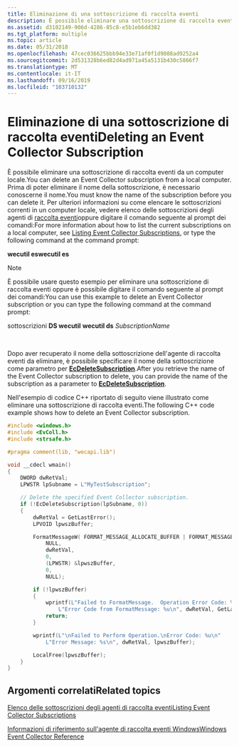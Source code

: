 ```yaml
---
title: Eliminazione di una sottoscrizione di raccolta eventi
description: È possibile eliminare una sottoscrizione di raccolta eventi da un computer locale.
ms.assetid: d3102149-906d-4286-85c8-e5b1eb6dd382
ms.tgt_platform: multiple
ms.topic: article
ms.date: 05/31/2018
ms.openlocfilehash: 47cec036625bbb94e33e71af0f1d9808ad9252a4
ms.sourcegitcommit: 2d531328b6ed82d4ad971a45a5131b430c5866f7
ms.translationtype: MT
ms.contentlocale: it-IT
ms.lasthandoff: 09/16/2019
ms.locfileid: "103710132"
---
```

# <a name="deleting-an-event-collector-subscription"></a><span data-ttu-id="11dea-103">Eliminazione di una sottoscrizione di raccolta eventi</span><span class="sxs-lookup"><span data-stu-id="11dea-103">Deleting an Event Collector Subscription</span></span>

<span data-ttu-id="11dea-104">È possibile eliminare una sottoscrizione di raccolta eventi da un computer locale.</span><span class="sxs-lookup"><span data-stu-id="11dea-104">You can delete an Event Collector subscription from a local computer.</span></span> <span data-ttu-id="11dea-105">Prima di poter eliminare il nome della sottoscrizione, è necessario conoscerne il nome.</span><span class="sxs-lookup"><span data-stu-id="11dea-105">You must know the name of the subscription before you can delete it.</span></span> <span data-ttu-id="11dea-106">Per ulteriori informazioni su come elencare le sottoscrizioni correnti in un computer locale, vedere elenco delle sottoscrizioni degli agenti di [raccolta eventi](listing-event-collector-subscriptions.md)oppure digitare il comando seguente al prompt dei comandi:</span><span class="sxs-lookup"><span data-stu-id="11dea-106">For more information about how to list the current subscriptions on a local computer, see [Listing Event Collector Subscriptions](listing-event-collector-subscriptions.md), or type the following command at the command prompt:</span></span>

<span data-ttu-id="11dea-107">**wecutil es**</span><span class="sxs-lookup"><span data-stu-id="11dea-107">**wecutil es**</span></span>

> [!Note]
>
> <span data-ttu-id="11dea-108">È possibile usare questo esempio per eliminare una sottoscrizione di raccolta eventi oppure è possibile digitare il comando seguente al prompt dei comandi:</span><span class="sxs-lookup"><span data-stu-id="11dea-108">You can use this example to delete an Event Collector subscription or you can type the following command at the command prompt:</span></span>
>
> <span data-ttu-id="11dea-109">sottoscrizioni **DS wecutil** </span><span class="sxs-lookup"><span data-stu-id="11dea-109">**wecutil ds** *SubscriptionName*</span></span>

 

<span data-ttu-id="11dea-110">Dopo aver recuperato il nome della sottoscrizione dell'agente di raccolta eventi da eliminare, è possibile specificare il nome della sottoscrizione come parametro per [**EcDeleteSubscription**](/windows/desktop/api/Evcoll/nf-evcoll-ecdeletesubscription).</span><span class="sxs-lookup"><span data-stu-id="11dea-110">After you retrieve the name of the Event Collector subscription to delete, you can provide the name of the subscription as a parameter to [**EcDeleteSubscription**](/windows/desktop/api/Evcoll/nf-evcoll-ecdeletesubscription).</span></span>

<span data-ttu-id="11dea-111">Nell'esempio di codice C++ riportato di seguito viene illustrato come eliminare una sottoscrizione di raccolta eventi.</span><span class="sxs-lookup"><span data-stu-id="11dea-111">The following C++ code example shows how to delete an Event Collector subscription.</span></span>


```C++
#include <windows.h>
#include <EvColl.h>
#include <strsafe.h>

#pragma comment(lib, "wecapi.lib")

void __cdecl wmain()
{
    DWORD dwRetVal;
    LPWSTR lpSubname = L"MyTestSubscription";

    // Delete the specified Event Collector subscription.
    if (!EcDeleteSubscription(lpSubname, 0))
    {
        dwRetVal = GetLastError();
        LPVOID lpwszBuffer;

        FormatMessageW( FORMAT_MESSAGE_ALLOCATE_BUFFER | FORMAT_MESSAGE_FROM_SYSTEM,
            NULL,
            dwRetVal,
            0,
            (LPWSTR) &lpwszBuffer,
            0,
            NULL);

        if (!lpwszBuffer)
        {
            wprintf(L"Failed to FormatMessage.  Operation Error Code: %u." 
                L"Error Code from FormatMessage: %u\n", dwRetVal, GetLastError());
            return;
        }

        wprintf(L"\nFailed to Perform Operation.\nError Code: %u\n"
            L"Error Message: %s\n", dwRetVal, lpwszBuffer);

        LocalFree(lpwszBuffer);
    }
}
```



## <a name="related-topics"></a><span data-ttu-id="11dea-112">Argomenti correlati</span><span class="sxs-lookup"><span data-stu-id="11dea-112">Related topics</span></span>

<dl> <dt>

[<span data-ttu-id="11dea-113">Elenco delle sottoscrizioni degli agenti di raccolta eventi</span><span class="sxs-lookup"><span data-stu-id="11dea-113">Listing Event Collector Subscriptions</span></span>](listing-event-collector-subscriptions.md)
</dt> <dt>

[<span data-ttu-id="11dea-114">Informazioni di riferimento sull'agente di raccolta eventi Windows</span><span class="sxs-lookup"><span data-stu-id="11dea-114">Windows Event Collector Reference</span></span>](windows-event-collector-reference.md)
</dt> </dl>

 

 




